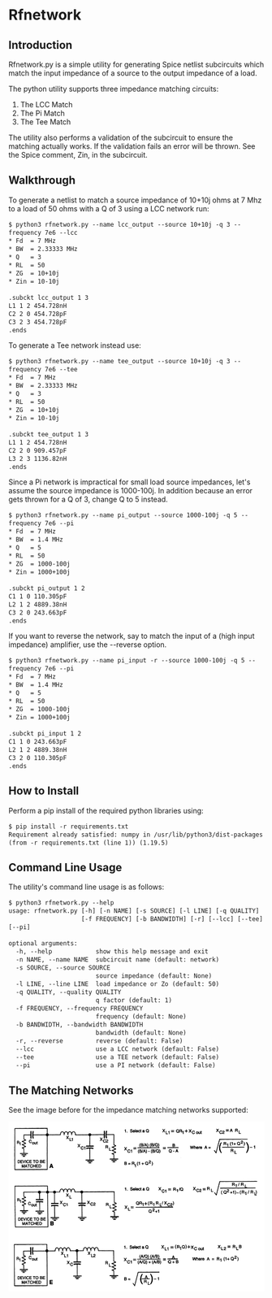# Rfnetwork

## Introduction

Rfnetwork.py is a simple utility for 
generating Spice netlist subcircuits 
which match the input impedance of
a source to the output impedance of 
a load.

The python utility supports 
three impedance matching circuits:

1. The LCC Match
2. The Pi Match
3. The Tee Match

The utility also performs a validation
of the subcircuit to ensure
the matching actually works.  If the validation
fails an error will be thrown.  See the Spice
comment, Zin, in the subcircuit.

## Walkthrough

To generate a netlist to match a source impedance of 
10+10j ohms at 7 Mhz to a load of 50 ohms with a Q of 3 using a LCC network run:


```
$ python3 rfnetwork.py --name lcc_output --source 10+10j -q 3 --frequency 7e6 --lcc
* Fd  = 7 MHz
* BW  = 2.33333 MHz
* Q   = 3
* RL  = 50
* ZG  = 10+10j
* Zin = 10-10j

.subckt lcc_output 1 3
L1 1 2 454.728nH
C2 2 0 454.728pF
C3 2 3 454.728pF
.ends
```


To generate a Tee network instead use:


```
$ python3 rfnetwork.py --name tee_output --source 10+10j -q 3 --frequency 7e6 --tee
* Fd  = 7 MHz
* BW  = 2.33333 MHz
* Q   = 3
* RL  = 50
* ZG  = 10+10j
* Zin = 10-10j

.subckt tee_output 1 3
L1 1 2 454.728nH
C2 2 0 909.457pF
L3 2 3 1136.82nH
.ends
```


Since a Pi network is impractical for small load source impedances, let's
assume the source impedance is 1000-100j.
In addition because an error gets thrown for a Q of 3, change Q to 5 instead.


```
$ python3 rfnetwork.py --name pi_output --source 1000-100j -q 5 --frequency 7e6 --pi
* Fd  = 7 MHz
* BW  = 1.4 MHz
* Q   = 5
* RL  = 50
* ZG  = 1000-100j
* Zin = 1000+100j

.subckt pi_output 1 2
C1 1 0 110.305pF
L2 1 2 4889.38nH
C3 2 0 243.663pF
.ends
```


If you want to reverse the network, say to match the input of a (high input impedance) amplifier, use the
--reverse option.


```
$ python3 rfnetwork.py --name pi_input -r --source 1000-100j -q 5 --frequency 7e6 --pi
* Fd  = 7 MHz
* BW  = 1.4 MHz
* Q   = 5
* RL  = 50
* ZG  = 1000-100j
* Zin = 1000+100j

.subckt pi_input 1 2
C1 1 0 243.663pF
L2 1 2 4889.38nH
C3 2 0 110.305pF
.ends
```


## How to Install

Perform a pip install of the required python libraries using:


```
$ pip install -r requirements.txt
Requirement already satisfied: numpy in /usr/lib/python3/dist-packages (from -r requirements.txt (line 1)) (1.19.5)
```


## Command Line Usage

The utility's command line usage is as follows:


```
$ python3 rfnetwork.py --help
usage: rfnetwork.py [-h] [-n NAME] [-s SOURCE] [-l LINE] [-q QUALITY]
                    [-f FREQUENCY] [-b BANDWIDTH] [-r] [--lcc] [--tee] [--pi]

optional arguments:
  -h, --help            show this help message and exit
  -n NAME, --name NAME  subcircuit name (default: network)
  -s SOURCE, --source SOURCE
                        source impedance (default: None)
  -l LINE, --line LINE  load impedance or Zo (default: 50)
  -q QUALITY, --quality QUALITY
                        q factor (default: 1)
  -f FREQUENCY, --frequency FREQUENCY
                        frequency (default: None)
  -b BANDWIDTH, --bandwidth BANDWIDTH
                        bandwidth (default: None)
  -r, --reverse         reverse (default: False)
  --lcc                 use a LCC network (default: False)
  --tee                 use a TEE network (default: False)
  --pi                  use a PI network (default: False)
```


## The Matching Networks

See the image before for the impedance matching
networks supported:

![](networks.png)


